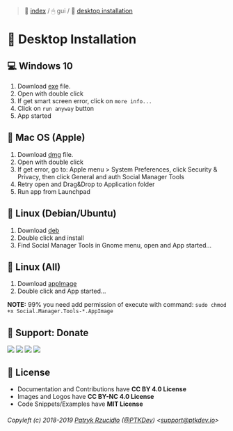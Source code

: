 > 📌 [index](../../README.md) / 🖱 gui / 💾 [desktop installation](README.md)

# 💾 Desktop Installation
## 💻 Windows 10
1. Download [exe](https://github.com/social-manager-tools/social-manager-tools/releases) file.
2. Open with double click
3. If get smart screen error, click on `more info...`
4. Click on `run anyway` button
5. App started

## 🍎 Mac OS (Apple)
1. Download [dmg](https://github.com/social-manager-tools/social-manager-tools/releases) file.
2. Open with double click
3. If get error, go to: Apple menu > System Preferences, click Security & Privacy, then click General and auth Social Manager Tools
5. Retry open and Drag&Drop to Application folder
6. Run app from Launchpad

## 🐧 Linux (Debian/Ubuntu)
1. Download [deb](https://github.com/social-manager-tools/social-manager-tools/releases)
2. Double click and install
3. Find Social Manager Tools in Gnome menu, open and App started...

## 🐧 Linux (All)
1. Download [appImage](https://github.com/social-manager-tools/social-manager-tools/releases)
2. Double click and App started...

**NOTE:** 99% you need add permission of execute with command: `sudo chmod +x Social.Manager.Tools-*.AppImage`

## 🎁 Support: Donate
[![](https://img.shields.io/badge/donate-paypal-005EA6.svg)](http://paypal.ptkdev.io) [![](https://img.shields.io/badge/donate-patreon-F87668.svg)](http://patreon.ptkdev.io) [![](https://img.shields.io/badge/donate-opencollective-5DA4F9.svg)](http://opencollective.ptkdev.io) [![](https://img.shields.io/badge/buy%20me-coffee-4B788C.svg)](http://coffee.ptkdev.io)

## 💫 License
* Documentation and Contributions have **CC BY 4.0 License**
* Images and Logos have **CC BY-NC 4.0 License**
* Code Snippets/Examples have **MIT License**

###### Copyleft (c) 2018-2019 [Patryk Rzucidło](https://ptk.dev) ([@PTKDev](https://twitter.com/ptkdev)) <[support@ptkdev.io](mailto:support@ptkdev.io)>